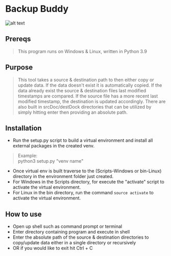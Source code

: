 # Backup Buddy
![alt text](https://github.com/ngimb64/Backup-Buddy/blob/main/BackupBuddy.gif?raw=true)

## Prereqs
> This program runs on Windows & Linux, written in Python 3.9

## Purpose
> This tool takes a source & destination path to then either copy or update data.
> If the data doesn't exist it is automatically copied.
> If the data already exist the source & destination files last modified timestamps are compared.
> If the source file has a more recent last modified timestamp, the destination is updated accordingly.
> There are also built in srcDoc/destDock directories that can be utilized by simply hitting enter then providing an absolute path.

## Installation
- Run the setup.py script to build a virtual environment and install all external packages in the created venv.

> Example:<br>
> python3 setup.py "venv name"

- Once virtual env is built traverse to the (Scripts-Windows or bin-Linux) directory in the environment folder just created.
- For Windows in the Scripts directory, for execute the "activate" script to activate the virtual environment.
- For Linux in the bin directory, run the command `source activate` to activate the virtual environment.

## How to use
- Open up shell such as command prompt or terminal
- Enter directory containing program and execute in shell
- Enter the absolute path of the source & destination directories to copy/update data either in a single directory or recursively
- OR if you would like to exit hit Ctrl + C
